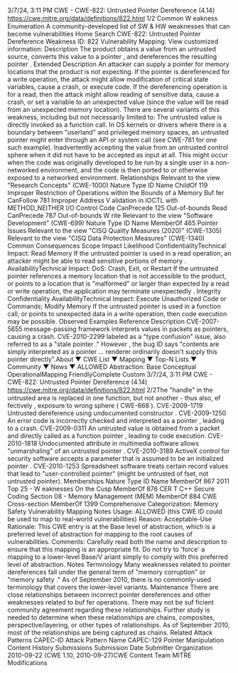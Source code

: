 3/7/24, 3:11 PM CWE - CWE-822: Untrusted Pointer Dereference (4.14)
https://cwe.mitre.org/data/deﬁnitions/822.html 1/2
Common W eakness Enumeration
A community-developed list of SW & HW weaknesses that can become
vulnerabilities
Home Search
CWE-822: Untrusted Pointer Dereference
Weakness ID: 822
Vulnerability Mapping: 
View customized information:
 Description
The product obtains a value from an untrusted source, converts this value to a pointer , and dereferences the resulting pointer .
 Extended Description
An attacker can supply a pointer for memory locations that the product is not expecting. If the pointer is dereferenced for a write
operation, the attack might allow modification of critical state variables, cause a crash, or execute code. If the dereferencing operation
is for a read, then the attack might allow reading of sensitive data, cause a crash, or set a variable to an unexpected value (since the
value will be read from an unexpected memory location).
There are several variants of this weakness, including but not necessarily limited to:
The untrusted value is directly invoked as a function call.
In OS kernels or drivers where there is a boundary between "userland" and privileged memory spaces, an untrusted pointer
might enter through an API or system call (see CWE-781 for one such example).
Inadvertently accepting the value from an untrusted control sphere when it did not have to be accepted as input at all. This
might occur when the code was originally developed to be run by a single user in a non-networked environment, and the
code is then ported to or otherwise exposed to a networked environment.
 Relationships
 Relevant to the view "Research Concepts" (CWE-1000)
Nature Type ID Name
ChildOf 119 Improper Restriction of Operations within the Bounds of a Memory Buf fer
CanFollow 781 Improper Address V alidation in IOCTL with METHOD\_NEITHER I/O Control Code
CanPrecede 125 Out-of-bounds Read
CanPrecede 787 Out-of-bounds W rite
 Relevant to the view "Software Development" (CWE-699)
Nature Type ID Name
MemberOf 465 Pointer Issues
 Relevant to the view "CISQ Quality Measures (2020)" (CWE-1305)
 Relevant to the view "CISQ Data Protection Measures" (CWE-1340)
 Common Consequences
Scope Impact Likelihood
ConfidentialityTechnical Impact: Read Memory
If the untrusted pointer is used in a read operation, an attacker might be able to read sensitive
portions of memory .
AvailabilityTechnical Impact: DoS: Crash, Exit, or Restart
If the untrusted pointer references a memory location that is not accessible to the product, or points
to a location that is "malformed" or larger than expected by a read or write operation, the application
may terminate unexpectedly .
Integrity
Confidentiality
AvailabilityTechnical Impact: Execute Unauthorized Code or Commands; Modify Memory
If the untrusted pointer is used in a function call, or points to unexpected data in a write operation,
then code execution may be possible.
 Observed Examples
Reference Description
CVE-2007-5655 message-passing framework interprets values in packets as pointers, causing a crash.
CVE-2010-2299 labeled as a "type confusion" issue, also referred to as a "stale pointer ." However , the bug ID says
"contents are simply interpreted as a pointer ... renderer ordinarily doesn't supply this pointer directly".About ▼ CWE List ▼ Mapping ▼ Top-N Lists ▼ Community ▼ News ▼
ALLOWED
Abstraction: Base
Conceptual OperationalMapping
FriendlyComplete Custom
3/7/24, 3:11 PM CWE - CWE-822: Untrusted Pointer Dereference (4.14)
https://cwe.mitre.org/data/deﬁnitions/822.html 2/2The "handle" in the untrusted area is replaced in one function, but not another - thus also, ef fectively ,
exposure to wrong sphere ( CWE-668 ).
CVE-2009-1719 Untrusted dereference using undocumented constructor .
CVE-2009-1250 An error code is incorrectly checked and interpreted as a pointer , leading to a crash.
CVE-2009-0311 An untrusted value is obtained from a packet and directly called as a function pointer , leading to code
execution.
CVE-2010-1818 Undocumented attribute in multimedia software allows "unmarshaling" of an untrusted pointer .
CVE-2010-3189 ActiveX control for security software accepts a parameter that is assumed to be an initialized pointer .
CVE-2010-1253 Spreadsheet software treats certain record values that lead to "user-controlled pointer" (might be
untrusted of fset, not untrusted pointer).
 Memberships
Nature Type ID Name
MemberOf 867 2011 Top 25 - W eaknesses On the Cusp
MemberOf 876 CER T C++ Secure Coding Section 08 - Memory Management (MEM)
MemberOf 884 CWE Cross-section
MemberOf 1399 Comprehensive Categorization: Memory Safety
 Vulnerability Mapping Notes
Usage: ALLOWED (this CWE ID could be used to map to real-world vulnerabilities)
Reason: Acceptable-Use
Rationale:
This CWE entry is at the Base level of abstraction, which is a preferred level of abstraction for mapping to the root causes of
vulnerabilities.
Comments:
Carefully read both the name and description to ensure that this mapping is an appropriate fit. Do not try to 'force' a mapping to a
lower-level Base/V ariant simply to comply with this preferred level of abstraction.
 Notes
Terminology
Many weaknesses related to pointer dereferences fall under the general term of "memory corruption" or "memory safety ." As of
September 2010, there is no commonly-used terminology that covers the lower-level variants.
Maintenance
There are close relationships between incorrect pointer dereferences and other weaknesses related to buf fer operations. There may
not be suf ficient community agreement regarding these relationships. Further study is needed to determine when these relationships
are chains, composites, perspective/layering, or other types of relationships. As of September 2010, most of the relationships are
being captured as chains.
 Related Attack Patterns
CAPEC-ID Attack Pattern Name
CAPEC-129 Pointer Manipulation
 Content History
 Submissions
Submission Date Submitter Organization
2010-09-22
(CWE 1.10, 2010-09-27)CWE Content Team MITRE
 Modifications
